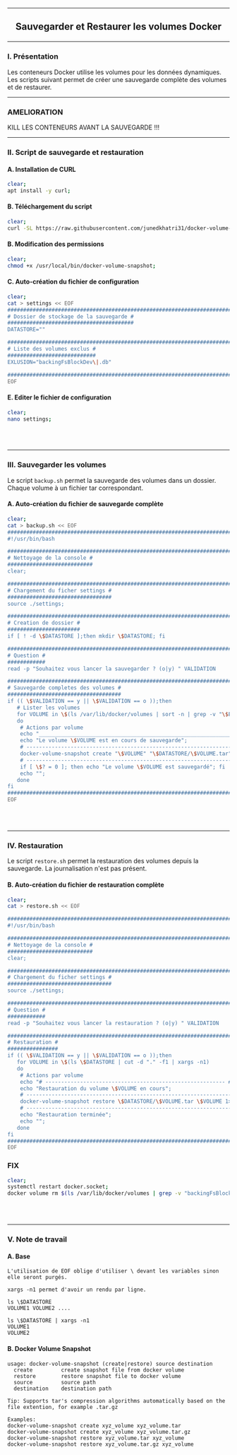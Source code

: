 ----------------------------------------------------------------------------------------------------------------------------------------------------------------------------------------------
## <p align='center'> Sauvegarder et Restaurer les volumes Docker </p>

----------------------------------------------------------------------------------------------------------------------------------------------------------------------------------------------
### I. Présentation
Les conteneurs Docker utilise les volumes pour les données dynamiques. Les scripts suivant permet de créer une sauvegarde complète des volumes et de restaurer.


----------------------------------------------------------------------------------------------------------------------------------------------------------------------------------------------
### AMELIORATION
KILL LES CONTENEURS AVANT LA SAUVEGARDE !!!


----------------------------------------------------------------------------------------------------------------------------------------------------------------------------------------------
### II. Script de sauvegarde et restauration
#### A. Installation de CURL
```bash
clear;
apt install -y curl;
```
#### B. Téléchargement du script
```bash
clear;
curl -SL https://raw.githubusercontent.com/junedkhatri31/docker-volume-snapshot/main/docker-volume-snapshot -o /usr/local/bin/docker-volume-snapshot;
```

#### B. Modification des permissions
```bash
clear;
chmod +x /usr/local/bin/docker-volume-snapshot;
```

#### C. Auto-création du fichier de configuration
```bash
clear;
cat > settings << EOF
#######################################################################################################################
# Dossier de stockage de la sauvegarde #
########################################
DATASTORE=""

#######################################################################################################################
# Liste des volumes exclus #
############################
EXLUSION="backingFsBlockDev\|.db"

#######################################################################################################################
EOF
```

#### E. Editer le fichier de configuration
```bash
clear;
nano settings;
```

<br />
<br />

----------------------------------------------------------------------------------------------------------------------------------------------------------------------------------------------
### III. Sauvegarder les volumes
Le script `backup.sh` permet la sauvegarde des volumes dans un dossier. Chaque volume à un fichier tar correspondant.

#### A. Auto-création du fichier de sauvegarde complète
```bash
clear;
cat > backup.sh << EOF
#######################################################################################################################
#!/usr/bin/bash

#######################################################################################################################
# Nettoyage de la console #
###########################
clear;

#######################################################################################################################
# Chargement du ficher settings #
#################################
source ./settings;

#######################################################################################################################
# Creation de dossier #
#######################
if [ ! -d \$DATASTORE ];then mkdir \$DATASTORE; fi

#######################################################################################################################
# Question #
############
read -p "Souhaitez vous lancer la sauvegarder ? (o|y) " VALIDATION

#######################################################################################################################
# Sauvegarde completes des volumes #
####################################
if (( \$VALIDATION == y || \$VALIDATION == o ));then
   # Lister les volumes
   for VOLUME in \$(ls /var/lib/docker/volumes | sort -n | grep -v "\$EXLUSION")
   do
    # Actions par volume
    echo "___________________________________________________________________________________________________________"
    echo "Le volume \$VOLUME est en cours de sauvegarde";
    # ----------------------------------------------------------------------------- #
    docker-volume-snapshot create "\$VOLUME" "\$DATASTORE/\$VOLUME.tar" 1>/dev/null;
    # ----------------------------------------------------------------------------- #
    if [ \$? = 0 ]; then echo "Le volume \$VOLUME est sauvegardé"; fi
    echo "";
   done
fi
#######################################################################################################################
EOF
```

<br />
<br />

----------------------------------------------------------------------------------------------------------------------------------------------------------------------------------------------
### IV. Restauration
Le script `restore.sh` permet la restauration des volumes depuis la sauvegarde. La journalisation n'est pas présent.

#### B. Auto-création du fichier de restauration complète
```bash
clear;
cat > restore.sh << EOF

#######################################################################################################################
#!/usr/bin/bash

#######################################################################################################################
# Nettoyage de la console #
###########################
clear;

#######################################################################################################################
# Chargement du ficher settings #
#################################
source ./settings;

#######################################################################################################################
# Question #
############
read -p "Souhaitez vous lancer la restauration ? (o|y) " VALIDATION

#######################################################################################################################
# Restauration #
################
if (( \$VALIDATION == y || \$VALIDATION == o ));then
   for VOLUME in \$(ls \$DATASTORE | cut -d "." -f1 | xargs -n1)
   do
    # Actions par volume
    echo "# --------------------------------------------------------- #";
    echo "Restauration du volume \$VOLUME en cours";
    # ----------------------------------------------------------------------------- #
    docker-volume-snapshot restore \$DATASTORE/\$VOLUME.tar \$VOLUME 1>/dev/null;
    # ----------------------------------------------------------------------------- #
    echo "Restauration terminée";
    echo "";
   done
fi
#######################################################################################################################
EOF
```

### FIX
```bash
clear;
systemctl restart docker.socket;
docker volume rm $(ls /var/lib/docker/volumes | grep -v "backingFsBlockDev\|.db") 2>/dev/null
```


<br />
<br />

----------------------------------------------------------------------------------------------------------------------------------------------------------------------------------------------
### V. Note de travail
#### A. Base
```
L'utilisation de EOF oblige d'utiliser \ devant les variables sinon elle seront purgés.

xargs -n1 permet d'avoir un rendu par ligne.

ls \$DATASTORE
VOLUME1 VOLUME2 ....

ls \$DATASTORE | xargs -n1
VOLUME1
VOLUME2
```

#### B. Docker Volume Snapshot
```
usage: docker-volume-snapshot (create|restore) source destination
  create         create snapshot file from docker volume
  restore        restore snapshot file to docker volume
  source         source path
  destination    destination path

Tip: Supports tar's compression algorithms automatically based on the file extention, for example .tar.gz

Examples:
docker-volume-snapshot create xyz_volume xyz_volume.tar
docker-volume-snapshot create xyz_volume xyz_volume.tar.gz
docker-volume-snapshot restore xyz_volume.tar xyz_volume
docker-volume-snapshot restore xyz_volume.tar.gz xyz_volume
```
